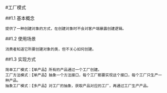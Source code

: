 #工厂模式

  ##1.1 基本概念
  
    提供了一种创建对象的方式，在创建对象时不会对客户端暴露创建逻辑。
    
  ##1.2 使用场景
  
    消费者知道它所要创建对象的类，但不关心如何创建。
    
  ##1.3 实现方式
  
    简单工厂模式：【单产品】所有的产品通过一个工厂创建。
    工厂方法模式：【单产品】抽象一个方法接口，每个工厂都要实现这个接口，每个工厂只生产一种产品。
    抽象工厂模式：【多产品】对工厂的抽象，获取产品对应的工厂，再通过工厂生产产品。


